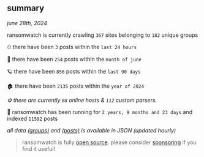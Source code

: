 
## summary
_june 28th, 2024_

ransomwatch is currently crawling `367` sites belonging to `182` unique groups

⏲ there have been `3` posts within the `last 24 hours`

🦈 there have been `254` posts within the `month of june`

🪐 there have been `856` posts within the `last 90 days`

🏚 there have been `2135` posts within the `year of 2024`

_⚙️ there are currently `88` online hosts & `112` custom parsers._

🦕 ransomwatch has been running for `2 years, 9 months and 23 days` and indexed `11592` posts

_all data  [(groups)](http://ransomwhat.telemetry.ltd/groups) and [(posts)](http://ransomwhat.telemetry.ltd/posts) is available in JSON (updated hourly)_

> ransomwatch is fully [open source](https://github.com/joshhighet/ransomwatch#ransomwatch--). please consider [sponsoring](https://github.com/sponsors/joshhighet) if you find it useful!
